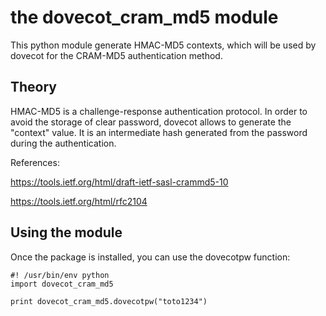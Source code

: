 # the dovecot_cram_md5 module

This python module generate HMAC-MD5 contexts, which will be used by dovecot for the CRAM-MD5 authentication method.

## Theory

HMAC-MD5 is a challenge-response authentication protocol. In order to avoid the storage of clear password, dovecot allows to generate the "context" value. It is an intermediate hash generated from the password during the authentication.

References:

https://tools.ietf.org/html/draft-ietf-sasl-crammd5-10

https://tools.ietf.org/html/rfc2104

## Using the module

Once the package is installed, you can use the dovecotpw function:

```
#! /usr/bin/env python
import dovecot_cram_md5

print dovecot_cram_md5.dovecotpw("toto1234")
```
